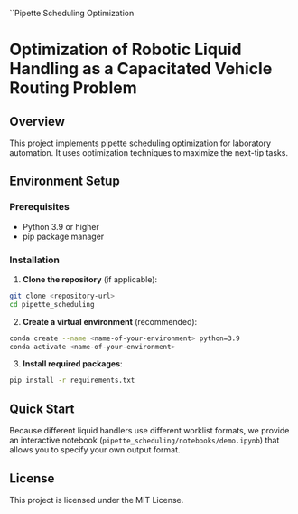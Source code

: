 ``Pipette Scheduling Optimization
# Optimization of Robotic Liquid Handling as a Capacitated Vehicle Routing Problem

## Overview

This project implements pipette scheduling optimization for laboratory automation. It uses optimization techniques to maximize the next-tip tasks.

## Environment Setup

### Prerequisites

- Python 3.9 or higher
- pip package manager

### Installation

1. **Clone the repository** (if applicable):
```bash
git clone <repository-url>
cd pipette_scheduling
```

2. **Create a virtual environment** (recommended):
```bash
conda create --name <name-of-your-environment> python=3.9
conda activate <name-of-your-environment>

```

3. **Install required packages**:
```bash
pip install -r requirements.txt
```

## Quick Start

Because different liquid handlers use different worklist formats, we provide an interactive notebook (```pipette_scheduling/notebooks/demo.ipynb```) that allows you to specify your own output format.


## License

This project is licensed under the MIT License.
